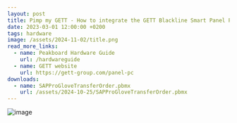 ```yaml
---
layout: post
title: Pimp my GETT - How to integrate the GETT Blackline Smart Panel PC with Peakboard 
date: 2023-03-01 12:00:00 +0200
tags: hardware
image: /assets/2024-11-02/title.png
read_more_links:
  - name: Peakboard Hardware Guide
    url: /hardwareguide
  - name: GETT website
    url: https://gett-group.com/panel-pc
downloads:
  - name: SAPProGloveTransferOrder.pbmx
    url: /assets/2024-10-25/SAPProGloveTransferOrder.pbmx
---
```





![image](/assets/2024-11-02/010.png)




